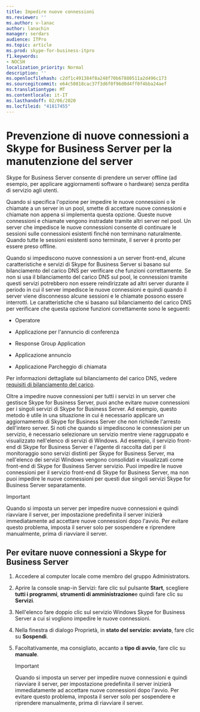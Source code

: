 ```yaml
---
title: Impedire nuove connessioni
ms.reviewer: ''
ms.author: v-lanac
author: lanachin
manager: serdars
audience: ITPro
ms.topic: article
ms.prod: skype-for-business-itpro
f1.keywords:
- NOCSH
localization_priority: Normal
description: ''
ms.openlocfilehash: c2df1c491384f8a248f70b67880511a2d496c173
ms.sourcegitcommit: e64c50818cac37f3d6f0f96d0d4ff0f4bba24aef
ms.translationtype: MT
ms.contentlocale: it-IT
ms.lasthandoff: 02/06/2020
ms.locfileid: "41817455"
---
```

# <a name="preventing-new-connections-to-skype-for-business-server-for-server-maintenance"></a>Prevenzione di nuove connessioni a Skype for Business Server per la manutenzione del server


Skype for Business Server consente di prendere un server offline (ad esempio, per applicare aggiornamenti software o hardware) senza perdita di servizio agli utenti.

Quando si specifica l'opzione per impedire le nuove connessioni o le chiamate a un server in un pool, smette di accettare nuove connessioni e chiamate non appena si implementa questa opzione. Queste nuove connessioni e chiamate vengono instradate tramite altri server nel pool. Un server che impedisce le nuove connessioni consente di continuare le sessioni sulle connessioni esistenti finché non terminano naturalmente. Quando tutte le sessioni esistenti sono terminate, il server è pronto per essere preso offline.

Quando si impediscono nuove connessioni a un server front-end, alcune caratteristiche e servizi di Skype for Business Server si basano sul bilanciamento del carico DNS per verificare che funzioni correttamente. Se non si usa il bilanciamento del carico DNS sul pool, le connessioni tramite questi servizi potrebbero non essere reindirizzate ad altri server durante il periodo in cui il server impedisce le nuove connessioni e quindi quando il server viene disconnesso alcune sessioni e le chiamate possono essere interrotti. Le caratteristiche che si basano sul bilanciamento del carico DNS per verificare che questa opzione funzioni correttamente sono le seguenti:

  - Operatore

  - Applicazione per l'annuncio di conferenza

  - Response Group Application

  - Applicazione annuncio

  - Applicazione Parcheggio di chiamata

Per informazioni dettagliate sul bilanciamento del carico DNS, vedere [requisiti di bilanciamento del carico](../../plan-your-deployment/network-requirements/load-balancing.md).

Oltre a impedire nuove connessioni per tutti i servizi in un server che gestisce Skype for Business Server, puoi anche evitare nuove connessioni per i singoli servizi di Skype for Business Server. Ad esempio, questo metodo è utile in una situazione in cui è necessario applicare un aggiornamento di Skype for Business Server che non richiede l'arresto dell'intero server. Si noti che quando si impediscono le connessioni per un servizio, è necessario selezionare un servizio mentre viene raggruppato e visualizzato nell'elenco di servizi di Windows. Ad esempio, il servizio front-end di Skype for Business Server e l'agente di raccolta dati per il monitoraggio sono servizi distinti per Skype for Business Server, ma nell'elenco dei servizi Windows vengono consolidati e visualizzati come front-end di Skype for Business Server servizio. Puoi impedire le nuove connessioni per il servizio front-end di Skype for Business Server, ma non puoi impedire le nuove connessioni per questi due singoli servizi Skype for Business Server separatamente.

> [!IMPORTANT]
> Quando si imposta un server per impedire nuove connessioni e quindi riavviare il server, per impostazione predefinita il server inizierà immediatamente ad accettare nuove connessioni dopo l'avvio. Per evitare questo problema, imposta il server solo per sospendere e riprendere manualmente, prima di riavviare il server.

## <a name="to-prevent-new-connections-to-skype-for-business-server"></a>Per evitare nuove connessioni a Skype for Business Server

1.  Accedere al computer locale come membro del gruppo Administrators.

2.  Aprire la console snap-in Servizi: fare clic sul pulsante **Start**, scegliere **tutti i programmi**, **strumenti di amministrazione**e quindi fare clic su **Servizi**.

3.  Nell'elenco fare doppio clic sul servizio Windows Skype for Business Server a cui si vogliono impedire le nuove connessioni.

4.  Nella finestra di dialogo Proprietà, in **stato del servizio: avviato**, fare clic su **Sospendi**.

5.  Facoltativamente, ma consigliato, accanto a **tipo di avvio**, fare clic su **manuale**.
    
    > [!IMPORTANT]
    > Quando si imposta un server per impedire nuove connessioni e quindi riavviare il server, per impostazione predefinita il server inizierà immediatamente ad accettare nuove connessioni dopo l'avvio. Per evitare questo problema, imposta il server solo per sospendere e riprendere manualmente, prima di riavviare il server.
